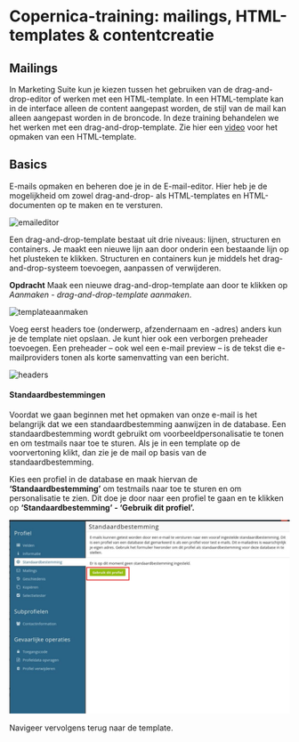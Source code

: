 # Copernica-training: mailings, HTML-templates & contentcreatie

## Mailings

In Marketing Suite kun je kiezen tussen het gebruiken van de drag-and-drop-editor of werken met een HTML-template. In een HTML-template kan in de interface alleen de content aangepast worden, de stijl van de mail kan alleen aangepast worden in de broncode. In deze training behandelen we het werken met een drag-and-drop-template. Zie hier een [video](https://www.youtube.com/watch?v=n2AHLxqrRe0&feature=youtu.be) voor het opmaken van een HTML-template. 

## Basics

E-mails opmaken en beheren doe je in de E-mail-editor. Hier heb je de mogelijkheid om zowel drag-and-drop- als HTML-templates en HTML-documenten op te maken en te versturen.

![emaileditor](https://user-images.githubusercontent.com/94605656/166652834-ba3ec558-5356-4518-8a50-1a2826749b8e.png)

Een drag-and-drop-template bestaat uit drie niveaus: lijnen, structuren en containers. Je maakt een nieuwe lijn aan door onderin een bestaande lijn op het plusteken te klikken. Structuren en containers kun je middels het drag-and-drop-systeem toevoegen, aanpassen of verwijderen. 

**Opdracht**
Maak een nieuwe drag-and-drop-template aan door te klikken op _Aanmaken - drag-and-drop-template aanmaken_.

![templateaanmaken](https://user-images.githubusercontent.com/94605656/166653182-ff1a1bcf-e9ce-45c7-abce-4c9771ed8509.png)

Voeg eerst headers toe (onderwerp, afzendernaam en -adres) anders kun je de template niet opslaan. Je kunt hier ook een verborgen preheader toevoegen. Een preheader – ook wel een e-mail preview – is de tekst die e-mailproviders tonen als korte samenvatting van een bericht.

![headers](https://user-images.githubusercontent.com/94605656/166653361-71b4e62d-d8b1-4679-8757-48dfea21f4c1.png)

#### Standaardbestemmingen

Voordat we gaan beginnen met het opmaken van onze e-mail is het belangrijk dat we een standaardbestemming aanwijzen in de database. Een standaardbestemming wordt gebruikt om voorbeeldpersonalisatie te tonen en om testmails naar toe te sturen. Als je in een template op de voorvertoning klikt, dan zie je de mail op basis van de standaardbestemming.

Kies een profiel in de database en maak hiervan de **‘Standaardbestemming’** om testmails naar toe te sturen en om personalisatie te zien. Dit doe je door naar een profiel te gaan en te klikken op **‘Standaardbestemming’ - ‘Gebruik dit profiel’.**

![Standaardbestemming instellen](../images/nl/standaardbestemming-instellen.png)

Navigeer vervolgens terug naar de template. 
